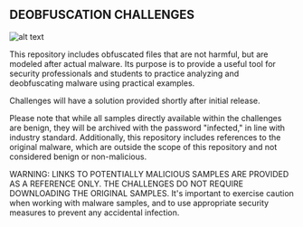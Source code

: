## DEOBFUSCATION CHALLENGES

![alt text](https://github.com/ATTACKnDEFEND/Deobfuscation-Challenges/blob/main/images/image.png)

This repository includes obfuscated files that are not harmful, but are modeled after actual malware. Its purpose is to provide a useful tool for security professionals and students to practice analyzing and deobfuscating malware using practical examples.

Challenges will have a solution provided shortly after initial release.

Please note that while all samples directly available within the challenges are benign, they will be archived with the password "infected," in line with industry standard. Additionally, this repository includes references to the original malware, which are outside the scope of this repository and not considered benign or non-malicious.

WARNING: LINKS TO POTENTIALLY MALICIOUS SAMPLES ARE PROVIDED AS A REFERENCE ONLY. THE CHALLENGES DO NOT REQUIRE DOWNLOADING THE ORIGINAL SAMPLES. It's important to exercise caution when working with malware samples, and to use appropriate security measures to prevent any accidental infection.






